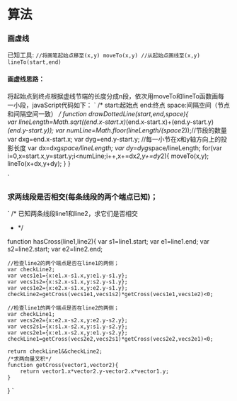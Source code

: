 # 算法

### 画虚线
已知工具:
`
//将画笔起始点移至(x,y)
moveTo(x,y)
//从起始点画线至(x,y)
lineTo(start,end)
`
#### 画虚线思路：
将起始点到终点根据虚线节端的长度分成n段，依次用moveTo和lineTo函数画每一小段，javaScript代码如下：
`
/*
 start:起始点
 end:终点
 space:间隔空间（节点和间隔空间一致）
 */
function drawDottedLine(start,end,space){	
	var lineLength=Math.sqrt((end.x-start.x)*(end.x-start.x)+(end.y-start.y)*(end.y-start.y));
	var numLine=Math.floor(lineLength/(space*2));//节段的数量
	var dxg=end.x-start.x;
	var dyg=end.y-start.y;
	//每一小节在x和y轴方向上的投影长度
	var dx=dxg*space/lineLength;
	var dy=dyg*space/lineLength;
	for(var i=0,x=start.x,y=start.y;i<numLine;i++,x+=dx*2,y+=dy*2){
		moveTo(x,y);
		lineTo(x+dx,y+dy);
	}
}

`

### 求两线段是否相交(每条线段的两个端点已知)；
`
/*
 已知两条线段line1和line2，求它们是否相交
 * */

function hasCross(line1,line2){
	var s1=line1.start;
	var e1=line1.end;
	var s2=line2.start;
	var e2=line2.end;
	
	//检查line2的两个端点是否在line1的两侧；
	var checkLine2;
	var vecs1e1={x:e1.x-s1.x,y:e1.y-s1.y};
	var vecs1s2={x:s2.x-s1.x,y:s2.y-s1.y};
	var vecs1e2={x:e2.x-s1.x,y:e2.y-s1.y};
	checkLine2=getCross(vecs1e1,vecs1s2)*getCross(vecs1e1,vecs1e2)<0;
	
	//检查line1的两个端点是否在line2的两侧；
	var checkLine1;
	var vecs2e2={x:e2.x-s2.x,y:e2.y-s2.y};
	var vecs2s1={x:s1.x-s2.x,y:s1.y-s2.y};
	var vecs2e1={x:e1.x-s2.x,y:e1.y-s2.y};
	checkLine1=getCross(vecs2e2,vecs2s1)*getCross(vecs2e2,vecs2e1)<0;
	
	return checkLine1&&checkLine2;
	/*求两向量叉积*/
	function getCross(vector1,vector2){
		return vector1.x*vector2.y-vector2.x*vector1.y;
	}
}
`